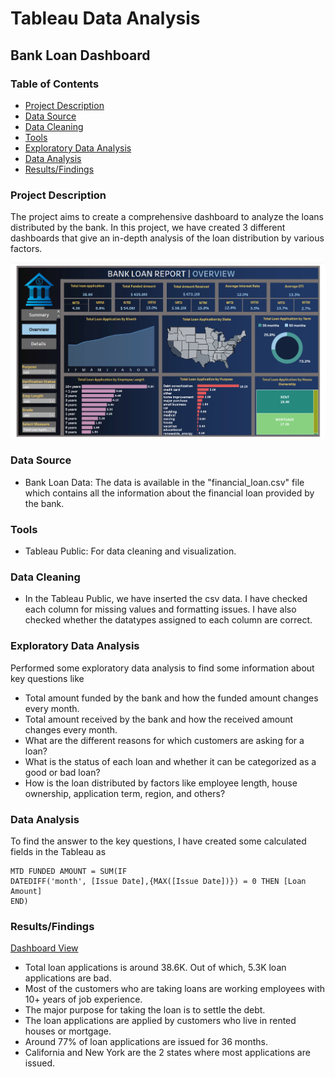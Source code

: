 # Tableau Data Analysis

## Bank Loan Dashboard
### Table of Contents

- [Project Description](#project-description)
- [Data Source](#data-source)
- [Data Cleaning](#data-cleaning)
- [Tools](#tools)
- [Exploratory Data Analysis](#exploratory-data-analysis)
- [Data Analysis](#data-analysis)
- [Results/Findings](#resultsfindings)
  

### Project Description
The project aims to create a comprehensive dashboard to analyze the loans distributed by the bank. In this project, we have created 3 different dashboards that give an in-depth analysis of the loan distribution by various factors.

![Bank Loan Overview Dashboard image](Loan%20Overview%20Dashboard.png)

### Data Source
- Bank Loan Data: The data is available in the "financial_loan.csv" file which contains all the information about the financial loan provided by the bank.

### Tools
- Tableau Public: For data cleaning and visualization.

### Data Cleaning
- In the Tableau Public, we have inserted the csv data. I have checked each column for missing values and formatting issues. I have also checked whether the datatypes assigned to each column are correct.

### Exploratory Data Analysis
Performed some exploratory data analysis to find some information about key questions like
- Total amount funded by the bank and how the funded amount changes every month.
- Total amount received by the bank and how the received amount changes every month.
- What are the different reasons for which customers are asking for a loan?
- What is the status of each loan and whether it can be categorized as a good or bad loan?
- How is the loan distributed by factors like employee length, house ownership, application term, region, and others?

### Data Analysis
To find the answer to the key questions, I have created some calculated fields in the Tableau as
```Tableau
MTD FUNDED AMOUNT = SUM(IF 
DATEDIFF('month', [Issue Date],{MAX([Issue Date])}) = 0 THEN [Loan Amount]
END)
```

### Results/Findings
[Dashboard View](https://public.tableau.com/app/profile/manjeet.kumar8420/viz/Loan_17379546179610/Overview)

- Total loan applications is around 38.6K. Out of which, 5.3K loan applications are bad.
- Most of the customers who are taking loans are working employees with 10+ years of job experience.
- The major purpose for taking the loan is to settle the debt.
- The loan applications are applied by customers who live in rented houses or mortgage.
- Around 77% of loan applications are issued for 36 months.
- California and New York are the 2 states where most applications are issued.
